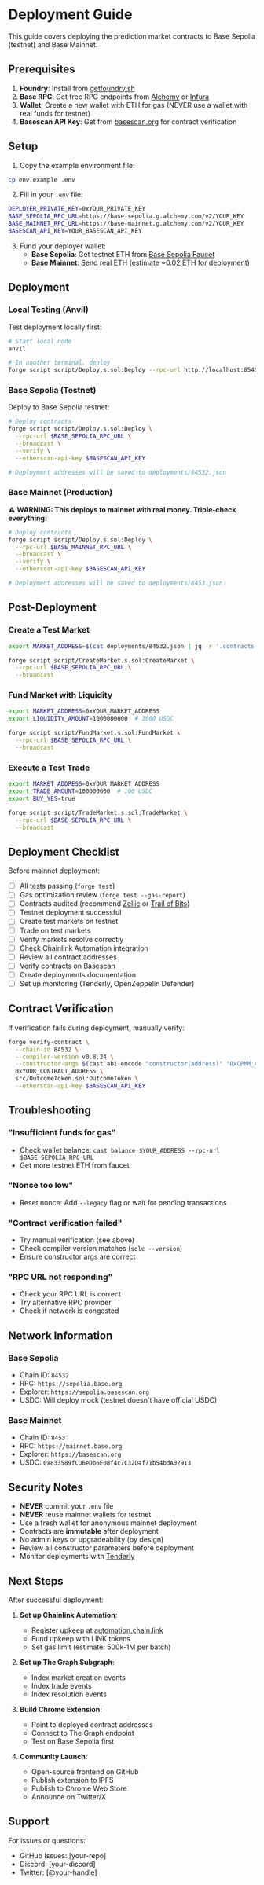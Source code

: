 # Deployment Guide

This guide covers deploying the prediction market contracts to Base Sepolia (testnet) and Base Mainnet.

## Prerequisites

1. **Foundry**: Install from [getfoundry.sh](https://getfoundry.sh)
2. **Base RPC**: Get free RPC endpoints from [Alchemy](https://alchemy.com) or [Infura](https://infura.io)
3. **Wallet**: Create a new wallet with ETH for gas (NEVER use a wallet with real funds for testnet)
4. **Basescan API Key**: Get from [basescan.org](https://basescan.org/apis) for contract verification

## Setup

1. Copy the example environment file:
```bash
cp env.example .env
```

2. Fill in your `.env` file:
```bash
DEPLOYER_PRIVATE_KEY=0xYOUR_PRIVATE_KEY
BASE_SEPOLIA_RPC_URL=https://base-sepolia.g.alchemy.com/v2/YOUR_KEY
BASE_MAINNET_RPC_URL=https://base-mainnet.g.alchemy.com/v2/YOUR_KEY
BASESCAN_API_KEY=YOUR_BASESCAN_API_KEY
```

3. Fund your deployer wallet:
   - **Base Sepolia**: Get testnet ETH from [Base Sepolia Faucet](https://www.coinbase.com/faucets/base-ethereum-goerli-faucet)
   - **Base Mainnet**: Send real ETH (estimate ~0.02 ETH for deployment)

## Deployment

### Local Testing (Anvil)

Test deployment locally first:

```bash
# Start local node
anvil

# In another terminal, deploy
forge script script/Deploy.s.sol:Deploy --rpc-url http://localhost:8545 --broadcast
```

### Base Sepolia (Testnet)

Deploy to Base Sepolia testnet:

```bash
# Deploy contracts
forge script script/Deploy.s.sol:Deploy \
  --rpc-url $BASE_SEPOLIA_RPC_URL \
  --broadcast \
  --verify \
  --etherscan-api-key $BASESCAN_API_KEY

# Deployment addresses will be saved to deployments/84532.json
```

### Base Mainnet (Production)

**⚠️ WARNING: This deploys to mainnet with real money. Triple-check everything!**

```bash
# Deploy contracts
forge script script/Deploy.s.sol:Deploy \
  --rpc-url $BASE_MAINNET_RPC_URL \
  --broadcast \
  --verify \
  --etherscan-api-key $BASESCAN_API_KEY

# Deployment addresses will be saved to deployments/8453.json
```

## Post-Deployment

### Create a Test Market

```bash
export MARKET_ADDRESS=$(cat deployments/84532.json | jq -r '.contracts.MarketFactory')

forge script script/CreateMarket.s.sol:CreateMarket \
  --rpc-url $BASE_SEPOLIA_RPC_URL \
  --broadcast
```

### Fund Market with Liquidity

```bash
export MARKET_ADDRESS=0xYOUR_MARKET_ADDRESS
export LIQUIDITY_AMOUNT=1000000000  # 1000 USDC

forge script script/FundMarket.s.sol:FundMarket \
  --rpc-url $BASE_SEPOLIA_RPC_URL \
  --broadcast
```

### Execute a Test Trade

```bash
export MARKET_ADDRESS=0xYOUR_MARKET_ADDRESS
export TRADE_AMOUNT=100000000  # 100 USDC
export BUY_YES=true

forge script script/TradeMarket.s.sol:TradeMarket \
  --rpc-url $BASE_SEPOLIA_RPC_URL \
  --broadcast
```

## Deployment Checklist

Before mainnet deployment:

- [ ] All tests passing (`forge test`)
- [ ] Gas optimization review (`forge test --gas-report`)
- [ ] Contracts audited (recommend [Zellic](https://zellic.io) or [Trail of Bits](https://trailofbits.com))
- [ ] Testnet deployment successful
- [ ] Create test markets on testnet
- [ ] Trade on test markets
- [ ] Verify markets resolve correctly
- [ ] Check Chainlink Automation integration
- [ ] Review all contract addresses
- [ ] Verify contracts on Basescan
- [ ] Create deployments documentation
- [ ] Set up monitoring (Tenderly, OpenZeppelin Defender)

## Contract Verification

If verification fails during deployment, manually verify:

```bash
forge verify-contract \
  --chain-id 84532 \
  --compiler-version v0.8.24 \
  --constructor-args $(cast abi-encode "constructor(address)" "0xCPMM_ADDRESS") \
  0xYOUR_CONTRACT_ADDRESS \
  src/OutcomeToken.sol:OutcomeToken \
  --etherscan-api-key $BASESCAN_API_KEY
```

## Troubleshooting

### "Insufficient funds for gas"
- Check wallet balance: `cast balance $YOUR_ADDRESS --rpc-url $BASE_SEPOLIA_RPC_URL`
- Get more testnet ETH from faucet

### "Nonce too low"
- Reset nonce: Add `--legacy` flag or wait for pending transactions

### "Contract verification failed"
- Try manual verification (see above)
- Check compiler version matches (`solc --version`)
- Ensure constructor args are correct

### "RPC URL not responding"
- Check your RPC URL is correct
- Try alternative RPC provider
- Check if network is congested

## Network Information

### Base Sepolia
- Chain ID: `84532`
- RPC: `https://sepolia.base.org`
- Explorer: `https://sepolia.basescan.org`
- USDC: Will deploy mock (testnet doesn't have official USDC)

### Base Mainnet
- Chain ID: `8453`
- RPC: `https://mainnet.base.org`
- Explorer: `https://basescan.org`
- USDC: `0x833589fCD6eDb6E08f4c7C32D4f71b54bdA02913`

## Security Notes

- **NEVER** commit your `.env` file
- **NEVER** reuse mainnet wallets for testnet
- Use a fresh wallet for anonymous mainnet deployment
- Contracts are **immutable** after deployment
- No admin keys or upgradeability (by design)
- Review all constructor parameters before deployment
- Monitor deployments with [Tenderly](https://tenderly.co)

## Next Steps

After successful deployment:

1. **Set up Chainlink Automation**:
   - Register upkeep at [automation.chain.link](https://automation.chain.link)
   - Fund upkeep with LINK tokens
   - Set gas limit (estimate: 500k-1M per batch)

2. **Set up The Graph Subgraph**:
   - Index market creation events
   - Index trade events
   - Index resolution events

3. **Build Chrome Extension**:
   - Point to deployed contract addresses
   - Connect to The Graph endpoint
   - Test on Base Sepolia first

4. **Community Launch**:
   - Open-source frontend on GitHub
   - Publish extension to IPFS
   - Publish to Chrome Web Store
   - Announce on Twitter/X

## Support

For issues or questions:
- GitHub Issues: [your-repo]
- Discord: [your-discord]
- Twitter: [@your-handle]

